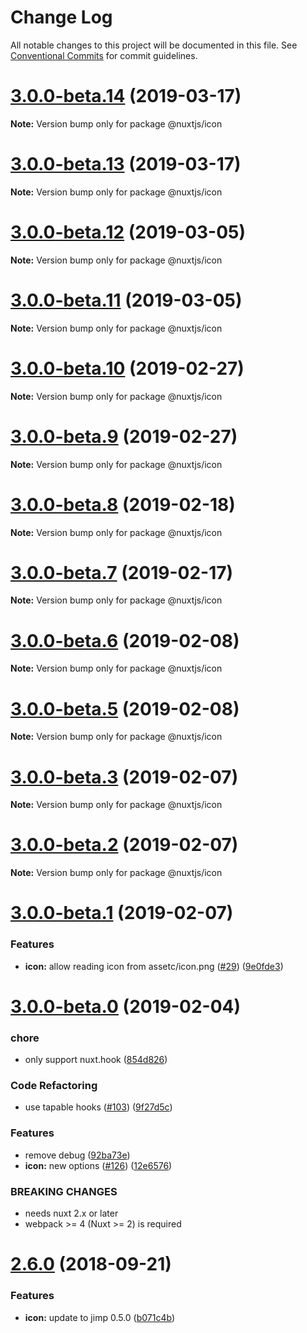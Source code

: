 # Change Log

All notable changes to this project will be documented in this file.
See [Conventional Commits](https://conventionalcommits.org) for commit guidelines.

# [3.0.0-beta.14](https://github.com/nuxt-community/pwa-module/compare/v3.0.0-beta.13...v3.0.0-beta.14) (2019-03-17)

**Note:** Version bump only for package @nuxtjs/icon





# [3.0.0-beta.13](https://github.com/nuxt-community/pwa-module/compare/v3.0.0-beta.12...v3.0.0-beta.13) (2019-03-17)

**Note:** Version bump only for package @nuxtjs/icon





# [3.0.0-beta.12](https://github.com/nuxt-community/pwa-module/compare/v3.0.0-beta.11...v3.0.0-beta.12) (2019-03-05)

**Note:** Version bump only for package @nuxtjs/icon





# [3.0.0-beta.11](https://github.com/nuxt-community/pwa-module/compare/v3.0.0-beta.10...v3.0.0-beta.11) (2019-03-05)

**Note:** Version bump only for package @nuxtjs/icon





# [3.0.0-beta.10](https://github.com/nuxt-community/pwa-module/compare/v3.0.0-beta.9...v3.0.0-beta.10) (2019-02-27)

**Note:** Version bump only for package @nuxtjs/icon





# [3.0.0-beta.9](https://github.com/nuxt-community/pwa-module/compare/v3.0.0-beta.8...v3.0.0-beta.9) (2019-02-27)

**Note:** Version bump only for package @nuxtjs/icon





# [3.0.0-beta.8](https://github.com/nuxt-community/pwa-module/compare/v3.0.0-beta.7...v3.0.0-beta.8) (2019-02-18)

**Note:** Version bump only for package @nuxtjs/icon





# [3.0.0-beta.7](https://github.com/nuxt-community/pwa-module/compare/v3.0.0-beta.6...v3.0.0-beta.7) (2019-02-17)

**Note:** Version bump only for package @nuxtjs/icon





# [3.0.0-beta.6](https://github.com/nuxt-community/pwa-module/compare/v3.0.0-beta.5...v3.0.0-beta.6) (2019-02-08)

**Note:** Version bump only for package @nuxtjs/icon





# [3.0.0-beta.5](https://github.com/nuxt-community/pwa-module/compare/v3.0.0-beta.3...v3.0.0-beta.5) (2019-02-08)

**Note:** Version bump only for package @nuxtjs/icon





# [3.0.0-beta.3](https://github.com/nuxt-community/pwa-module/compare/v3.0.0-beta.2...v3.0.0-beta.3) (2019-02-07)

**Note:** Version bump only for package @nuxtjs/icon





# [3.0.0-beta.2](https://github.com/nuxt-community/pwa-module/compare/v3.0.0-beta.1...v3.0.0-beta.2) (2019-02-07)

**Note:** Version bump only for package @nuxtjs/icon





# [3.0.0-beta.1](https://github.com/nuxt-community/pwa-module/compare/v3.0.0-beta.0...v3.0.0-beta.1) (2019-02-07)


### Features

* **icon:** allow reading icon from assetc/icon.png ([#29](https://github.com/nuxt-community/pwa-module/issues/29)) ([9e0fde3](https://github.com/nuxt-community/pwa-module/commit/9e0fde3))





# [3.0.0-beta.0](https://github.com/nuxt-community/pwa-module/compare/v2.6.0...v3.0.0-beta.0) (2019-02-04)


### chore

* only support nuxt.hook ([854d826](https://github.com/nuxt-community/pwa-module/commit/854d826))


### Code Refactoring

* use tapable hooks ([#103](https://github.com/nuxt-community/pwa-module/issues/103)) ([9f27d5c](https://github.com/nuxt-community/pwa-module/commit/9f27d5c))


### Features

* remove debug ([92ba73e](https://github.com/nuxt-community/pwa-module/commit/92ba73e))
* **icon:** new options ([#126](https://github.com/nuxt-community/pwa-module/issues/126)) ([12e6576](https://github.com/nuxt-community/pwa-module/commit/12e6576))


### BREAKING CHANGES

* needs nuxt 2.x or later
* webpack >= 4 (Nuxt >= 2) is required





<a name="2.6.0"></a>
# [2.6.0](https://github.com/nuxt-community/pwa-module/compare/v2.5.0...v2.6.0) (2018-09-21)


### Features

* **icon:** update to jimp 0.5.0 ([b071c4b](https://github.com/nuxt-community/pwa-module/commit/b071c4b))
